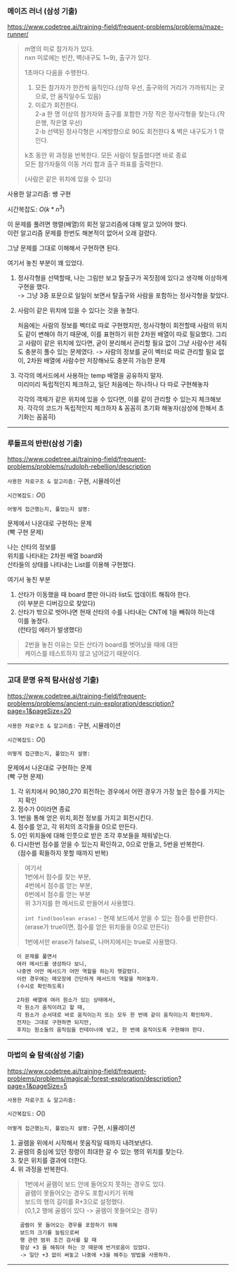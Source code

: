 ### 메이즈 러너 (삼성 기출)

https://www.codetree.ai/training-field/frequent-problems/problems/maze-runner/

> m명의 미로 참가자가 있다.<br>
> nxn 미로에는 빈칸, 벽(내구도 1~9), 출구가 있다.<br>
>
> 1초마다 다음을 수행한다.
> 1. 모든 참가자가 한칸씩 움직인다.(상하 우선, 출구와의 거리가 가까워지는 곳으로, 안 움직일수도 있음)
> 2. 미로가 회전한다.<br>
> 2-a 한 명 이상의 참가자와 출구를 포함한 가장 작은 정사각형을 찾는다.(작은행, 작은열 우선)<br>
> 2-b 선택된 정사각형은 시계방향으로 90도 회전한다 & 벽은 내구도가 1 깎인다.
> 
> k초 동안 위 과정을 반복한다. 모든 사람이 탈출했다면 바로 종료<br>
> 모든 참가자들의 이동 거리 합과 출구 좌표를 출력한다.
>
> (사람은 같은 위치에 있을 수 있다)

사용한 알고리즘: 쌩 구현

시간복잡도: $O(k*n^3)$

이 문제를 풀려면 행렬(배열)의 회전 알고리즘에 대해 알고 있어야 했다.<br>
이런 알고리즘 문제를 한번도 해본적이 없어서 오래 걸렸다.

그냥 문제를 그대로 이해해서 구현하면 된다.

여기서 놓친 부분이 꽤 있었다.
1. 정사각형을 선택할때, 나는 그림만 보고 탈출구가 꼭짓점에 있다고 생각해 이상하게 구현을 했다.<br>
-> 그냥 3중 포문으로 일일이 보면서 탈출구와 사람을 포함하는 정사각형을 찾았다.
2. 사람이 같은 위치에 있을 수 있다는 것을 놓쳤다.

    처음에는 사람의 정보를 벡터로 따로 구현했지만, 정사각형이 회전할때 사람의 위치도 같이 변해야 하기 때문에, 이를 표현하기 위한 2차원 배열이 따로 필요했다.
    그리고 사람이 같은 위치에 있다면, 굳이 분리해서 관리할 필요 없이 그냥 사람수만 세줘도 충분히 풀수 있는 문제였다. -> 사람의 정보를 굳이 벡터로 따로 관리할 필요 없이, 2차원 배열에 사람수만 저장해놔도 충분히 가능한 문제
3. 각각의 메서드에서 사용하는 temp 배열을 공유하지 말자.<br>
미리미리 독립적인지 체크하고, 일단 처음에는 하나하나 다 따로 구현해놓자

    각각의 객체가 같은 위치에 있을 수 있다면, 이를 같이 관리할 수 있는지 체크해보자.
    각각의 코드가 독립적인지 체크하자 & 꼼꼼히 초기화 해놓자(삼성에 한해서 초기화는 꼼꼼히)

---

### 루돌프의 반란(삼성 기출)

https://www.codetree.ai/training-field/frequent-problems/problems/rudolph-rebellion/description

`사용한 자료구조 & 알고리즘:` 구현, 시뮬레이션

`시간복잡도:` $O()$

`어떻게 접근했는지, 풀었는지 설명:`

문제에서 나온대로 구현하는 문제  
(빡 구현 문제)

나는 산타의 정보를  
위치를 나타내는 2차원 배열 board와  
산타들의 상태를 나타내는 List를 이용해 구현했다.

여기서 놓친 부분
1. 산타가 이동했을 때 board 뿐만 아니라 list도 업데이트 해줘야 한다.  
   (이 부분은 디버깅으로 찾았다)
2. 산타가 밖으로 벗어나면 현재 산타의 수를 나타내는 CNT에 1을 빼줘야 하는데  
   이를 놓쳤다.  
   (런타임 에러가 발생했다)

> 2번을 놓친 이유는 모든 산타가 board를 벗어났을 때에 대한  
> 케이스를 테스트하지 않고 넘어갔기 때문이다.

---

### 고대 문명 유적 탐사(삼성 기출)

https://www.codetree.ai/training-field/frequent-problems/problems/ancient-ruin-exploration/description?page=1&pageSize=20

`사용한 자료구조 & 알고리즘:` 구현, 시뮬레이션

`시간복잡도:` $O()$

`어떻게 접근했는지, 풀었는지 설명:`

문제에서 나온대로 구현하는 문제  
(빡 구현 문제)

1. 각 위치에서 90,180,270 회전하는 경우에서 어떤 경우가 가장 높은 점수를 가지는지 확인
2. 점수가 0이라면 종료
3. 1번을 통해 얻은 위치,회전 정보를 가지고 회전시킨다.
4. 점수를 얻고, 각 위치의 조각들을 0으로 만든다.
5. 0인 위치들에 대해 인풋으로 받은 조각 후보들을 채워넣는다.
6. 다시한번 점수를 얻을 수 있는지 확인하고, 0으로 만들고, 5번을 반복한다.  
   (점수를 획들하지 못할 때까지 반복)

> 여기서  
> 1번에서 점수를 찾는 부분,  
> 4번에서 점수를 얻는 부분,  
> 6번에서 점수를 얻는 부분  
> 위 3가지를 한 메서드로 만들어서 사용했다.  
> 
> `int find(boolean erase)` - 현재 보드에서 얻을 수 있는 점수를 반환한다.  
> (erase가 true이면, 점수를 얻은 위치들을 0으로 만든다)  
> 
> 1번에서만 erase가 false로, 나머지에서는 true로 사용했다.



       이 문제를 풀면서
       여러 메서드를 생성하다 보니,
       나중엔 어떤 메서드가 어떤 역할을 하는지 헷갈렸다.
       이런 경우에는 메모장에 간단하게 메서드의 역할을 적어놓자.
       (수시로 확인하도록)

       2차원 배열에 여러 원소가 있는 상태에서,
       각 원소가 움직이려고 할 때,
       각 원소가 순서대로 바로 움직이는지 또는 모두 한 번에 같이 움직이는지 확인하자.
       전자는 그대로 구현하면 되지만,
       후자는 원소들의 움직임을 컨테이너에 넣고, 한 번에 움직이도록 구현해야 한다.

---

### 마법의 숲 탐색(삼성 기출)

https://www.codetree.ai/training-field/frequent-problems/problems/magical-forest-exploration/description?page=1&pageSize=5

`사용한 자료구조 & 알고리즘:` 

`시간복잡도:` $O()$

`어떻게 접근했는지, 풀었는지 설명:` 구현, 시뮬레이션

1. 골렘을 위에서 시작해서 못움직일 때까지 내려보낸다.
2. 골렘의 중심에 있던 정령이 최대한 갈 수 있는 행의 위치를 찾는다.
3. 찾은 위치를 결과에 더한다.
4. 위 과정을 반복한다.

> 1번에서 골렘이 보드 안에 들어오지 못하는 경우도 있다.  
> 골렘이 못들어오는 경우도 포함시키기 위해  
> 보드의 행의 길이를 R+3으로 설정했다.  
> (0,1,2 행에 골렘이 있다 -> 골렘이 못들어오는 경우)

        골렘이 못 들어오는 경우를 포함하기 위해  
        보드의 크기를 늘림으로써
        행 관련 범위 조건 검사를 할 때 
        항상 +3 을 해줘야 하는 것 때문에 번거로움이 있었다.
        -> 일단 +3 없이 써놓고 나중에 +3을 해주는 방법을 사용하자.

---